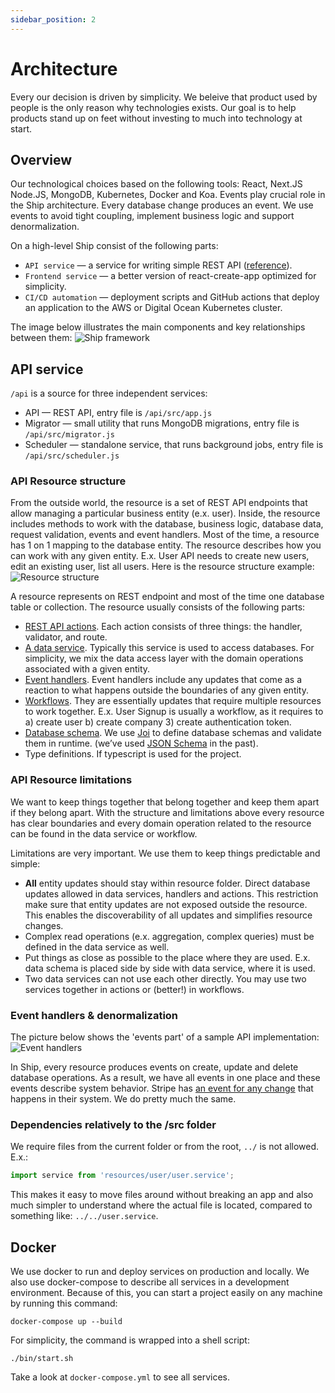 ```yaml
---
sidebar_position: 2
---
```


# Architecture

Every our decision is driven by simplicity. We beleive that product used by people is the only reason why technologies exists. Our goal is to help products stand up on feet without investing to much into technology at start. 

## Overview

Our technological choices based on the following tools: React, Next.JS Node.JS, MongoDB, Kubernetes, Docker and Koa. Events play crucial role in the Ship architecture. Every database change produces an event. We use events to avoid tight coupling, implement business logic and support denormalization.


On a high-level Ship consist of the following parts:
- `API service` — a service for writing simple REST API ([reference](./api-reference)).
- `Frontend service` — a better version of react-create-app optimized for simplicity.
- `CI/CD automation` — deployment scripts and GitHub actions that deploy an application to the AWS or Digital Ocean Kubernetes cluster.

The image below illustrates the main components and key relationships between them: 
![Ship framework](/img/ship_framework.png)

## API service

`/api` is a source for three independent services: 
- API — REST API, entry file is `/api/src/app.js`
- Migrator — small utility that runs MongoDB migrations, entry file is `/api/src/migrator.js`
- Scheduler — standalone service, that runs background jobs, entry file is `/api/src/scheduler.js`

### API Resource structure

From the outside world, the resource is a set of REST API endpoints that allow managing a particular business entity (e.x. user). Inside, the resource includes methods to work with the database, business logic, database data, request validation, events and event handlers. Most of the time, a resource has 1 on 1 mapping to the database entity. The resource describes how you can work with any given entity. E.x. User API needs to create new users, edit an existing user, list all users. Here is the resource structure example:
![Resource structure](/img/api_resource_structure.png)

A resource represents on REST endpoint and most of the time one database table or collection. The resource usually consists of the following parts:
- [REST API actions](./api-reference.md#rest-api-action). Each action consists of three things: the handler, validator, and route.
- [A data service](./api-reference.md#data-service). Typically this service is used to access databases. For simplicity, we mix the data access layer with the domain operations associated with a given entity.
- [Event handlers](./api-reference.md#event-handler). Event handlers include any updates that come as a reaction to what happens outside the boundaries of any given entity.
- [Workflows](./api-reference.md#workflow). They are essentially updates that require multiple resources to work together. E.x. User Signup is usually a workflow, as it requires to a) create user b) create company 3) create authentication token.
- [Database schema](./api-reference.md#database-schema). We use [Joi](https://joi.dev/api/?v=17.6.0) to define database schemas and validate them in runtime. (we’ve used [JSON Schema](https://json-schema.org/) in the past).
- Type definitions. If typescript is used for the project.


### API Resource limitations

We want to keep things together that belong together and keep them apart if they belong apart. With the structure and limitations above every resource has clear boundaries and every domain operation related to the resource can be found in the data service or workflow.

Limitations are very important. We use them to keep things predictable and simple:
- **All** entity updates should stay within resource folder. Direct database updates allowed in data services, handlers and actions. This restriction make sure that entity updates are not exposed outside the resource. This enables the discoverability of all updates and simplifies resource changes.
- Complex read operations (e.x. aggregation, complex queries) must be defined in the data service as well.
- Put things as close as possible to the place where they are used. E.x. data schema is placed side by side with data service, where it is used.
- Two data services can not use each other directly. You may use two services together in actions or (better!) in workflows.

### Event handlers & denormalization

The picture below shows the 'events part' of a sample API implementation:
![Event handlers](/img/api_event_handlers.png)

In Ship, every resource produces events on create, update and delete database operations. As a result, we have all events in one place and these events describe system behavior. Stripe has [an event for any change](https://stripe.com/docs/api/events/types) that happens in their system. We do pretty much the same.

### Dependencies relatively to the /src folder

We require files from the current folder or from the root, `../` is not allowed. E.x.:

```typescript
import service from 'resources/user/user.service';
```

This makes it easy to move files around without breaking an app and also much simpler to understand where the actual file is located, compared to something like: `../../user.service`.


## Docker

We use docker to run and deploy services on production and locally. We also use docker-compose to describe all services in a development environment. Because of this, you can start a project easily on any machine by running this command: 

```shell
docker-compose up --build
```

For simplicity, the command is wrapped into a shell script:

```shell
./bin/start.sh
```

Take a look at `docker-compose.yml` to see all services.

